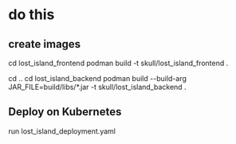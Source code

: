 # do this
## create images
cd lost_island_frontend
podman build -t skull/lost_island_frontend .

cd ..
cd lost_island_backend
podman build --build-arg JAR_FILE=build/libs/*.jar -t skull/lost_island_backend .

## Deploy on Kubernetes
run lost_island_deployment.yaml


